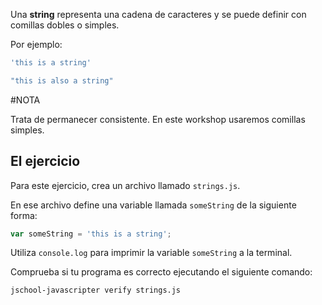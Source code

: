 Una **string** representa una cadena de caracteres y se puede definir con comillas dobles o simples.

Por ejemplo:

```js
'this is a string'

"this is also a string"
```
#NOTA

Trata de permanecer consistente. En este workshop usaremos comillas simples.

## El ejercicio

Para este ejercicio, crea un archivo llamado `strings.js`.

En ese archivo define una variable llamada `someString` de la siguiente forma:

```js
var someString = 'this is a string';
```

Utiliza `console.log` para imprimir la variable `someString` a la terminal.

Comprueba si tu programa es correcto ejecutando el siguiente comando:

`jschool-javascripter verify strings.js`
